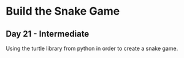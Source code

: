 # Build the Snake Game
## Day 21 - Intermediate

Using the turtle library from python in order to create a snake game.
